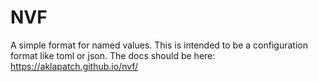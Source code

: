 # NVF
A simple format for named values. This is intended to be a configuration format like toml or json.
The docs should be here: https://aklapatch.github.io/nvf/

